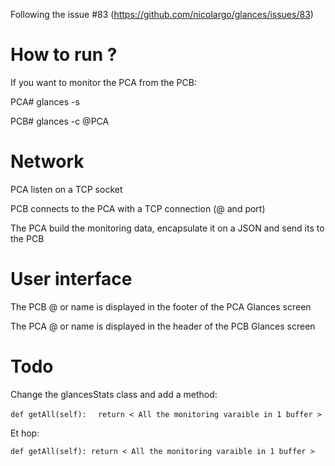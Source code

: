 Following  the issue #83 (https://github.com/nicolargo/glances/issues/83)

# How to run ?

If you want to monitor the PCA from the PCB:

PCA# glances -s

PCB# glances -c @PCA

# Network

PCA listen on a TCP socket

PCB connects to the PCA with a TCP connection (@ and port)

The PCA build the monitoring data, encapsulate it on a JSON and send its to the PCB

# User interface

The PCB @ or name is displayed in the footer of the PCA Glances screen

The PCA @ or name is displayed in the header of the PCB Glances screen

# Todo

Change the glancesStats class and add a method:

`def getAll(self):`
`  return < All the monitoring varaible in 1 buffer >` 

Et hop:

`def getAll(self):
  return < All the monitoring varaible in 1 buffer >` 